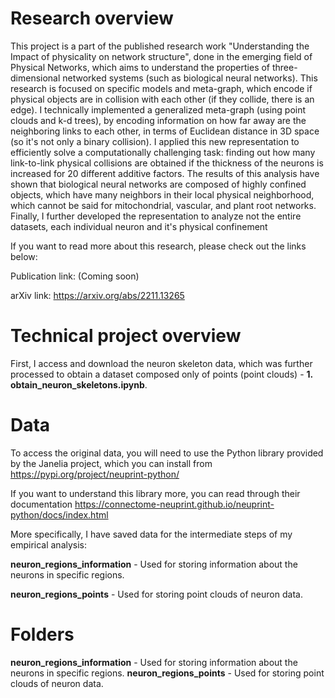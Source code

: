 # Research overview
This project is a part of the published research work "Understanding the Impact of physicality on network structure", done in the emerging field of Physical Networks, which aims to understand the properties of three-dimensional networked systems (such as biological neural networks).
This research is focused on specific models and meta-graph, which encode if physical objects are in collision with each other (if they collide, there is an edge). I technically implemented a generalized meta-graph (using point clouds and k-d trees), by encoding information on how far away are the neighboring links to each other, in terms of Euclidean distance in 3D space (so it's not only a binary collision). I applied this new representation to efficiently solve a computationally challenging task: finding out how many link-to-link physical collisions are obtained if the thickness of the neurons is increased for 20 different additive factors. The results of this analysis have shown that biological neural networks are composed of highly confined objects, which have many neighbors in their local physical neighborhood, which cannot be said for mitochondrial, vascular, and plant root networks.
Finally, I further developed the representation to analyze not the entire datasets, each individual neuron and it's physical confinement

If you want to read more about this research, please check out the links below:

Publication link: (Coming soon)

arXiv link: https://arxiv.org/abs/2211.13265

# Technical project overview
First, I  access and download the neuron skeleton data, which was further processed to obtain a dataset composed only of points (point clouds) -  **1. obtain_neuron_skeletons.ipynb**.

# Data
To access the original data, you will need to use the Python library provided by the Janelia project, which you can install from https://pypi.org/project/neuprint-python/

If you want to understand this library more, you can read through their documentation https://connectome-neuprint.github.io/neuprint-python/docs/index.html

More specifically, I have saved data for the intermediate steps of my empirical analysis:

**neuron_regions_information** - Used for storing information about the neurons in specific regions.

**neuron_regions_points** - Used for storing point clouds of neuron data.


# Folders
**neuron_regions_information** - Used for storing information about the neurons in specific regions.
**neuron_regions_points** - Used for storing point clouds of neuron data.
